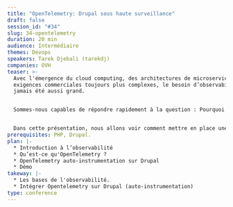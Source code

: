 ```yaml
---
title: "OpenTelemetry: Drupal sous haute surveillance"
draft: false
session_id: "#34"
slug: 34-opentelemetry
duration: 20 min
audience: Intermédiaire
themes: Devops
speakers: Tarek Djebali (tarekdj)
companies: OVH
teaser: >-
  Avec l'émergence du cloud computing, des architectures de microservices et des
  exigences commerciales toujours plus complexes, le besoin d’observabilité n’a
  jamais été aussi grand. 


  Sommes-nous capables de répondre rapidement à la question : Pourquoi mon application se comporte ainsi ?


  Dans cette présentation, nous allons voir comment mettre en place une observabilité, conçue pour des architectures distribuées, sur notre CMS monolithique préféré (Drupal évidement !).
prerequisites: PHP, Drupal.
plan: |-
  * Introduction à l’observabilité
  * Qu’est-ce qu'OpenTelemetry ?
  * OpenTelemetry auto-instrumentation sur Drupal
  * Démo
takeway: |-
  * Les bases de l'observabilité.
  * Intégrer Opentelemetry sur Drupal (auto-instrumentation)
type: conference
---
```

